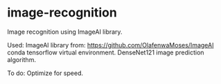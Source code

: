 # image-recognition
Image recognition using ImageAI library.

Used:
  ImageAI library from: https://github.com/OlafenwaMoses/ImageAI
  conda tensorflow virtual environment.
  DenseNet121 image prediction algorithm.
  
To do:
  Optimize for speed.
